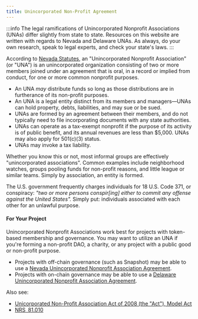 ```yaml
---
title: Unincorporated Non-Profit Agreement
---
```


:::info
The legal ramifications of Unincorporated Nonprofit Associations (UNAs) differ slightly from state to state. Resources on this website are written with regards to Nevada and Delaware UNAs. As always, do your own research, speak to legal experts, and check your state's laws.
:::

According to [Nevada Statutes](https://www.leg.state.nv.us/nrs/nrs-081.html#NRS081Sec700), an "Unincorporated Nonprofit Association" (or "UNA") is an unincorporated organization consisting of two or more members joined under an agreement that is oral, in a record or implied from conduct, for one or more common nonprofit purposes.

- An UNA _may_ distribute funds so long as those distributions are in furtherance of its non-profit purposes.
- An UNA is a legal entity distinct from its members and managers—UNAs can hold property, debts, liabilities, and may sue or be sued.
- UNAs are formed by an agreement between their members, and do not typically need to file incorporating documents with any state authorities.
- UNAs can operate as a tax-exempt nonprofit if the purpose of its activity is of public benefit, and its annual revenues are less than $5,000. UNAs may also apply for 501(c)(3) status.
- UNAs may invoke a tax liability.

Whether you know this or not, most informal groups are effectively "unincorporated associations". Common examples include neighborhood watches, groups pooling funds for non-profit reasons, and little league or similar teams. Simply by association, an entity is formed.

The U.S. government frequently charges individuals for 18 U.S. Code 371, or conspiracy: _"two or more persons conspir[ing] either to commit any offense against the United States"._ Simply put: individuals associated with each other for an unlawful purpose.

#### For Your Project

Unincorporated Nonprofit Associations work best for projects with token-based membership and governance. You may want to utilize an UNA if you're forming a non-profit DAO, a charity, or any project with a public good or non-profit purpose.

- Projects with off-chain governance (such as Snapshot) may be able to use a [Nevada Unincorporated Nonprofit Association Agreement](/legal/unas/nevada.md).
- Projects with on-chain governance may be able to use a [Delaware Unincorporated Nonprofit Association Agreement](/legal/unas/delaware.md).

Also see:

- [Unicorporated Non-Profit Association Act of 2008 (the "Act"), Model Act](https://www.uniformlaws.org/viewdocument/final-act-149?CommunityKey=40227d3a-8b5d-47c2-8cd0-b0ec12da97f9&tab=librarydocuments)
- [NRS 81.010](https://www.leg.state.nv.us/nrs/nrs-081.html)
